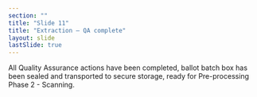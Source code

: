 ```yaml
---
section: ""
title: "Slide 11"
title: "Extraction – QA complete"
layout: slide
lastSlide: true
---
```


All Quality Assurance actions have been completed, ballot batch box has been sealed and transported to secure storage, ready for Pre-processing Phase 2 - Scanning.
